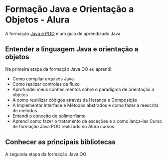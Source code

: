 # Formação Java e Orientação a Objetos - Alura

A formação [Java e POO](https://www.alura.com.br/formacao-java) é um guia de aprendizado Java.

## Entender a linguagem Java e orientação a objetos

Na primeira etapa da formação Java OO eu aprendi:

* Como compilar arquivos Java
* Como realizar controles de fluxo
* Aprofundei meus conhecimentos sobre o paradigma de orientação a objetos 
* A como reutilizar códigos através da Herança e Composição
* A Implementar Interface e Métodos abstrados e como fazer a reescrita de metódos
* Entendi o conceito de polimorfismo 
* Aprendi como fazer o tratamento de exceções e a como lança-las
Curso de formação Java POO realizado no Alura cursos.


## Conhecer as principais bibliotecas

A segunda etapa da formação Java OO